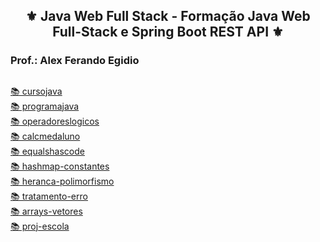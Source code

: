<h2 align="center">⚜️ Java Web Full Stack - Formação Java Web Full-Stack e Spring Boot REST API ⚜️</h2>
<h3>Prof.: Alex Ferando Egidio</h3>

##

[📚 cursojava ](../JavaWebFullStack/cursojava/)<br>
[📚 programajava ](../JavaWebFullStack/programajava/)<br>
[📚 operadoreslogicos ](../JavaWebFullStack/operadoreslogicos/)<br>
[📚 calcmedaluno ](../JavaWebFullStack/calcmedaluno/)<br>
[📚 equalshascode ](../JavaWebFullStack/equalshascode/)<br>
[📚 hashmap-constantes ](../JavaWebFullStack/hashmap-constantes/)<br>
[📚 heranca-polimorfismo ](../JavaWebFullStack/heranca-polimorfismo/)<br>
[📚 tratamento-erro ](../JavaWebFullStack/tratamento-erro/)<br>
[📚 arrays-vetores ](../JavaWebFullStack/arrays-vetores/)<br>
[📚 proj-escola ](../JavaWebFullStack/proj-escola/)<br>
